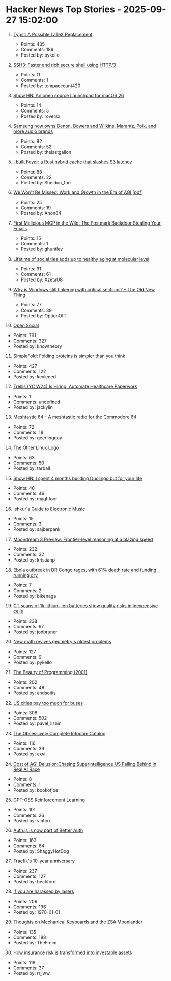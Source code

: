 # Hacker News Top Stories - 2025-09-27 15:02:00

1. [Typst: A Possible LaTeX Replacement](https://lwn.net/Articles/1037577/)
   - Points: 435
   - Comments: 189
   - Posted by: pykello

2. [SSH3: Faster and rich secure shell using HTTP/3](https://github.com/francoismichel/ssh3)
   - Points: 11
   - Comments: 1
   - Posted by: tempaccount420

3. [Show HN: An open source Launchpad for macOS 26](https://github.com/RoversX/LaunchNext)
   - Points: 14
   - Comments: 5
   - Posted by: roversx

4. [Samsung now owns Denon, Bowers and Wilkins, Marantz, Polk, and more audio brands](https://www.theverge.com/news/784390/samsung-harman-masimo-audio-acquisition-complete)
   - Points: 92
   - Comments: 52
   - Posted by: thelastgallon

5. [I built Foyer: a Rust hybrid cache that slashes S3 latency](https://medium.com/@yingjunwu/the-case-for-hybrid-cache-for-object-stores-4b1f02ec6c9a)
   - Points: 88
   - Comments: 22
   - Posted by: Sheldon_fun

6. [We Won't Be Missed: Work and Growth in the Era of AGI [pdf]](https://conference.nber.org/conf_papers/f227505.pdf)
   - Points: 25
   - Comments: 19
   - Posted by: Anon84

7. [First Malicious MCP in the Wild: The Postmark Backdoor Stealing Your Emails](https://www.koi.security/blog/postmark-mcp-npm-malicious-backdoor-email-theft)
   - Points: 15
   - Comments: 1
   - Posted by: ghuntley

8. [Lifetime of social ties adds up to healthy aging at molecular level](https://news.cornell.edu/stories/2025/09/lifetime-social-ties-adds-healthy-aging)
   - Points: 91
   - Comments: 61
   - Posted by: XzetaU8

9. [Why is Windows still tinkering with critical sections? – The Old New Thing](https://devblogs.microsoft.com/oldnewthing/20250924-00/?p=111624)
   - Points: 77
   - Comments: 39
   - Posted by: OptionOfT

10. [Open Social](https://overreacted.io/open-social/)
   - Points: 791
   - Comments: 327
   - Posted by: knowtheory

11. [SimpleFold: Folding proteins is simpler than you think](https://github.com/apple/ml-simplefold)
   - Points: 427
   - Comments: 122
   - Posted by: kevlened

12. [Trellis (YC W24) Is Hiring: Automate Healthcare Paperwork](https://www.ycombinator.com/companies/trellis/jobs/C0VryYb-forward-deployed-engineers-intern-august-2025)
   - Points: 1
   - Comments: undefined
   - Posted by: jackylin

13. [Meshtastic 64 – A meshtastic radio for the Commodore 64](http://64jim64.blogspot.com/2025/09/meshtastic-64-meshtastic-radio-for.html)
   - Points: 72
   - Comments: 18
   - Posted by: geerlingguy

14. [The Other Linux Logo](https://ecogex.com/the-other-linux-logo/)
   - Points: 63
   - Comments: 50
   - Posted by: tarball

15. [Show HN: I spent 4 months building Duolingo but for your life](https://three-cells.com)
   - Points: 48
   - Comments: 46
   - Posted by: maghfoor

16. [Ishkur's Guide to Electronic Music](http://music.ishkur.com/)
   - Points: 15
   - Comments: 3
   - Posted by: sajberpank

17. [Moondream 3 Preview: Frontier-level reasoning at a blazing speed](https://moondream.ai/blog/moondream-3-preview)
   - Points: 232
   - Comments: 32
   - Posted by: kristianp

18. [Ebola outbreak in DR Congo rages, with 61% death rate and funding running dry](https://arstechnica.com/health/2025/09/ebola-outbreak-in-dr-congo-rages-with-61-death-rate-and-funding-running-dry/)
   - Points: 7
   - Comments: 2
   - Posted by: bikenaga

19. [CT scans of 1k lithium-ion batteries show quality risks in inexpensive cells](https://www.lumafield.com/article/finding-hidden-risks-in-the-battery-supply-chain)
   - Points: 238
   - Comments: 97
   - Posted by: jonbruner

20. [New math revives geometry's oldest problems](https://www.quantamagazine.org/new-math-revives-geometrys-oldest-problems-20250926/)
   - Points: 127
   - Comments: 9
   - Posted by: pykello

21. [The Beauty of Programming (2001)](https://www.brynmawr.edu/inside/academic-information/departments-programs/computer-science/beauty-programming)
   - Points: 202
   - Comments: 48
   - Posted by: andsoitis

22. [US cities pay too much for buses](https://www.bloomberg.com/news/articles/2025-09-26/us-cities-are-paying-too-much-for-new-transit-buses)
   - Points: 308
   - Comments: 502
   - Posted by: pavel_lishin

23. [The Obsessively Complete Infocom Catalog](https://eblong.com/infocom/)
   - Points: 116
   - Comments: 39
   - Posted by: exvi

24. [Cost of AGI Delusion:Chasing Superintelligence US Falling Behind in Real AI Race](https://www.foreignaffairs.com/united-states/cost-delusion-artificial-general-intelligence)
   - Points: 8
   - Comments: 1
   - Posted by: bookofjoe

25. [GPT-OSS Reinforcement Learning](https://docs.unsloth.ai/new/gpt-oss-reinforcement-learning)
   - Points: 101
   - Comments: 26
   - Posted by: vinhnx

26. [Auth.js is now part of Better Auth](https://www.better-auth.com/blog/authjs-joins-better-auth)
   - Points: 163
   - Comments: 64
   - Posted by: ShaggyHotDog

27. [Traefik's 10-year anniversary](https://traefik.io/blog/celebrating-10-years-of-traefik)
   - Points: 237
   - Comments: 127
   - Posted by: beckford

28. [If you are harassed by lasers](https://www.laserpointersafety.com/harassment.html)
   - Points: 206
   - Comments: 196
   - Posted by: 1970-01-01

29. [Thoughts on Mechanical Keyboards and the ZSA Moonlander](https://www.masteringemacs.org/article/thoughts-on-mechanical-keyboards-zsa-moonlander)
   - Points: 135
   - Comments: 188
   - Posted by: TheFreim

30. [How insurance risk is transformed into investable assets](https://riskvest.io/riskvest-insights/transforming-insurance-risk)
   - Points: 118
   - Comments: 37
   - Posted by: rrjjww

